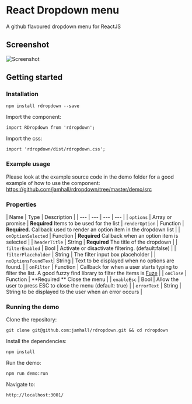 # React Dropdown menu

A github flavoured dropdown menu for ReactJS

## Screenshot

![Screenshot](https://raw.githubusercontent.com/jamhall/react-dropdown-menu/master/screenshot.png)

## Getting started

### Installation

```
npm install rdropdown --save
```

Import the component:

```
import RDropdown from 'rdropdown';
```

Import the css:

```
import 'rdropdown/dist/rdropdown.css';
```

### Example usage

Please look at the example source code in the demo folder for a good example of how to use the component: https://github.com/jamhall/rdropdown/tree/master/demo/src

### Properties

| Name | Type | Description |
| --- | --- | --- | --- |
| `options` | Array or promise | **Required** Items to be used for the list
| `renderOption` | Function | **Required.**  Callback used to render an option item in the dropdown list |
| `onOptionSelected` | Function | **Required** Callback when an option item is selected |
| `headerTitle` | String | **Required** The title of the dropdown |
| `filterEnabled` | Bool | Activate or disactivate filtering. (default:false) |
| `filterPlaceholder` | String | The filter input box placeholder |
| `noOptionsFoundText`| String | Text to be displayed when no options are found. |
| `onFilter` | Function | Callback for when a user starts typing to filter the list. A good fuzzy find library to filter the items is [Fuze](https://github.com/krisk/Fuse) |
| `onClose` | Function | **Required ** Close the menu |
| `enableEsc` | Bool | Allow the user to press ESC to close the menu (default: true) |
| `errorText` | String | String to be displayed to the user when an error occurs |



### Running the demo

Clone the repository:

`git clone git@github.com:jamhall/rdropdown.git && cd rdropdown`

Install the dependencies:

`npm install`

Run the demo:

`npm run demo:run`

Navigate to:

`http://localhost:3001/`
